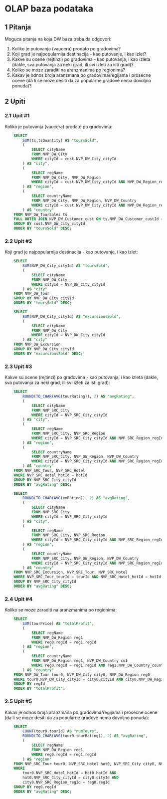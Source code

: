 # OLAP baza podataka

## 1 Pitanja

Moguca pitanja na koja DW baza treba da odgovori:

1. Koliko je putovanja (vaucera) prodato po gradovima?
2. Koji grad je najpopularnija destinacija - kao putovanje, i kao izlet?
3. Kakve su ocene (rejtinzi) po gradovima - kao putovanja, i kao izleta (dakle, sva putovanja za neki grad, ili svi izleti za isti grad)?
4. Koliko se moze zaraditi na aranzmanima po regionima?
5. Kakav je odnos broja aranzmana po gradovima/regijama i prosecne ocene (da li se moze desiti da za popularne gradove nema dovoljno ponuda)?

## 2 Upiti

### 2.1 Upit #1

Koliko je putovanja (vaucera) prodato po gradovima:

```SQL
    SELECT
        SUM(ts.tsQuantity) AS "toursSold",
        (
            SELECT cityName
            FROM NVP_DW_City
            WHERE cityId = cust.NVP_DW_City_cityId
        ) AS "city",
        (
            SELECT regName
            FROM NVP_DW_City, NVP_DW_Region
            WHERE cityId = cust.NVP_DW_City_cityId AND NVP_DW_Region_regId = regId
        ) AS "region",
        (
            SELECT countryName
            FROM NVP_DW_City, NVP_DW_Region, NVP_DW_Country
            WHERE cityId = cust.NVP_DW_City_cityId AND NVP_DW_Region_regId = regId AND NVP_DW_Country_countryId = countryId
        ) AS "country"
    FROM NVP_DW_TourSales ts
    FULL OUTER JOIN NVP_DW_Customer cust ON ts.NVP_DW_Customer_custId = cust.custId
    GROUP BY cust.NVP_DW_City_cityId
    ORDER BY "toursSold" DESC;
```

### 2.2 Upit #2

Koji grad je najpopularnija destinacija - kao putovanje, i kao izlet:

```SQL
    SELECT
        SUM(NVP_DW_City_cityId) AS "toursSold",
        (
            SELECT cityName
            FROM NVP_DW_City
            WHERE cityId = NVP_DW_City_cityId
        ) AS "city"
    FROM NVP_DW_Tour
    GROUP BY NVP_DW_City_cityId
    ORDER BY "toursSold" DESC;

    SELECT
        SUM(NVP_DW_City_cityId) AS "excursionsSold",
        (
            SELECT cityName
            FROM NVP_DW_City
            WHERE cityId = NVP_DW_City_cityId
        ) AS "city"
    FROM NVP_DW_Excursion
    GROUP BY NVP_DW_City_cityId
    ORDER BY "excursionsSold" DESC;
```

### 2.3 Upit #3

Kakve su ocene (rejtinzi) po gradovima - kao putovanja, i kao izleta (dakle, sva putovanja za neki grad, ili svi izleti za isti grad):

```SQL
    SELECT
        ROUND(TO_CHAR(AVG(tourRating)), 2) AS "avgRating",
        (
            SELECT cityName
            FROM NVP_SRC_City
            WHERE cityId = NVP_SRC_City_cityId
        ) AS "city",
        (
            SELECT regName
            FROM NVP_SRC_City, NVP_SRC_Region
            WHERE cityId = NVP_SRC_City_cityId AND NVP_SRC_Region_regId = regId
        ) AS "region",
        (
            SELECT countryName
            FROM NVP_SRC_City, NVP_DW_Region, NVP_DW_Country
            WHERE cityId = NVP_SRC_City_cityId AND NVP_SRC_Region_regId = regId AND NVP_DW_Country_countryId = countryId
        ) AS "country"
    FROM NVP_SRC_Tour, NVP_SRC_Hotel
    WHERE NVP_SRC_Hotel_hotId = hotId
    GROUP BY NVP_SRC_City_cityId
    ORDER BY "avgRating" DESC;

    SELECT
        ROUND(TO_CHAR(AVG(exRating)), 2) AS "avgRating",
        (
            SELECT cityName
            FROM NVP_SRC_City
            WHERE cityId = NVP_SRC_City_cityId
        ) AS "city",
        (
            SELECT regName
            FROM NVP_SRC_City, NVP_SRC_Region
            WHERE cityId = NVP_SRC_City_cityId AND NVP_SRC_Region_regId = regId
        ) AS "region",
        (
            SELECT countryName
            FROM NVP_SRC_City, NVP_DW_Region, NVP_DW_Country
            WHERE cityId = NVP_SRC_City_cityId AND NVP_SRC_Region_regId = regId AND NVP_DW_Country_countryId = countryId
        ) AS "country"
    FROM NVP_SRC_Excursion, NVP_SRC_Tour, NVP_SRC_Hotel
    WHERE NVP_SRC_Tour_tourId = tourId AND NVP_SRC_Hotel_hotId = hotId
    GROUP BY NVP_SRC_City_cityId
    ORDER BY "avgRating" DESC;
```

### 2.4 Upit #4

Koliko se moze zaraditi na aranzmanima po regionima:

```SQL
    SELECT
        SUM(tourPrice) AS "totalProfit",
        (
            SELECT regName
            FROM NVP_DW_Region reg1
            WHERE reg0.regId = reg1.regId
        ) AS "region",
        (
            SELECT countryName
            FROM NVP_DW_Region reg1, NVP_DW_Country co1
            WHERE reg0.regId = reg1.regId AND reg1.NVP_DW_Country_countryId = co1.countryId
        ) AS "country"
    FROM NVP_DW_Tour tour0, NVP_DW_City city0, NVP_DW_Region reg0
    WHERE tour0.NVP_DW_City_cityId = city0.cityId AND city0.NVP_DW_Region_regId = reg0.regId
    GROUP BY regId
    ORDER BY "totalProfit";
```

### 2.5 Upit #5

Kakav je odnos broja aranzmana po gradovima/regijama i prosecne ocene (da li se moze desiti da za popularne gradove nema dovoljno ponuda):

```SQL
    SELECT
        COUNT(tour0.tourId) AS "numTours",
        ROUND(TO_CHAR(AVG(tour0.tourRating)), 2) AS "avgRating",
        (
            SELECT regName
            FROM NVP_DW_Region reg1
            WHERE reg0.regId = reg1.regId
        ) AS "region"
    FROM NVP_SRC_Tour tour0, NVP_SRC_Hotel hot0, NVP_SRC_City city0, NVP_SRC_Region reg0, NVP_DW_Country co0
    WHERE
        tour0.NVP_SRC_Hotel_hotId = hot0.hotId AND
        hot0.NVP_SRC_City_cityId = city0.cityId AND
        city0.NVP_SRC_Region_regId = reg0.regId
    GROUP BY reg0.regId
    ORDER BY "avgRating" DESC;
```

